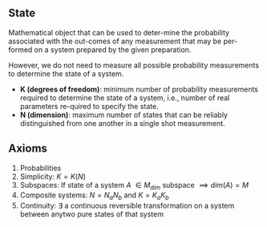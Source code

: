 ## State

Mathematical object that can be used to deter-mine the probability associated with the out-comes of any measurement that may be per-formed on a system prepared by the given preparation.

However, we do not need to measure all possible probability measurements to determine the state of a system.

- **K (degrees of freedom)**: minimum number of probability measurements required to determine the state of a system, i.e., number of real parameters re-quired to specify the state.
- **N (dimension)**: maximum number of states that can be reliably distinguished from one another in a single shot measurement.

## Axioms

1. Probabilities
2. Simplicity: $K = K(N)$
3. Subspaces: If state of a system $A$ $\in M_{dim}$ subspace $\implies dim(A) = M$
4. Composite systems: $N = N_aN_b \text{ and } K = K_aK_b$
5. Continuity: $\exists$ a continuous reversible transformation on a system between anytwo pure states of that system